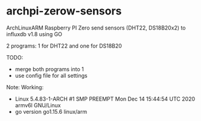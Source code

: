# archpi-zerow-sensors
ArchLinuxARM Raspberry PI Zero send sensors (DHT22, DS18B20x2) to influxdb v1.8 using GO

2 programs: 1 for DHT22 and one for DS18B20

TODO:
* merge both programs into 1
* use config file for all settings


Note:
Working:
* Linux 5.4.83-1-ARCH #1 SMP PREEMPT Mon Dec 14 15:44:54 UTC 2020 armv6l GNU/Linux
* go version go1.15.6 linux/arm
